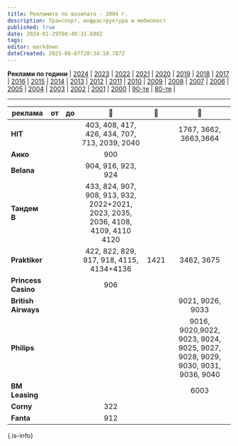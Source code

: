 ```yaml
---
title: Рекламите по возилата - 2004 г.
description: Транспорт, инфраструктура и мобилност
published: true
date: 2024-01-29T08:49:31.698Z
tags: 
editor: markdown
dateCreated: 2023-08-07T20:34:10.787Z
---
```


**Реклами по години** | [2024](/bg/identity/advertisements-2024) | [2023](/bg/identity/advertisements-2023) | [2022](/bg/identity/advertisements-2022) | [2021](/bg/identity/advertisements-2021) | [2020](/bg/identity/advertisements-2020) | [2019](/bg/identity/advertisements-2019) | [2018](/bg/identity/advertisements-2018) | [2017](/bg/identity/advertisements-2017) | [2016](/bg/identity/advertisements-2016) | [2015](/bg/identity/advertisements-2015) | [2014](/bg/identity/advertisements-2014) | [2013](/bg/identity/advertisements-2013) | [2012](/bg/identity/advertisements-2012) | [2011](/bg/identity/advertisements-2011) | [2010](/bg/identity/advertisements-2010) | [2009](/bg/identity/advertisements-2009) | [2008](/bg/identity/advertisements-2008) | [2007](/bg/identity/advertisements-2007) | [2006](/bg/identity/advertisements-2006) | [2005](/bg/identity/advertisements-2005) | [2004](/bg/identity/advertisements-2004) | [2003](/bg/identity/advertisements-2003) | [2002](/bg/identity/advertisements-2002) | [2001](/bg/identity/advertisements-2001) | [2000](/bg/identity/advertisements-2000) | [90-те](/bg/identity/advertisements-90te) |  [80-те](/bg/identity/advertisements-80te) |


---

|реклама| от |  до |    :train:   |    :trolleybus:   |   :bus:  |
|---|:---:|:---:|:---:|:---:|:---:|
| **HIT** | | | 403, 408, 417, 426, 434, 707, 713, 2039, 2040 |   | 1767, 3662, 3663,3664 |
| **Аико** | | | 900 |   | |
| **Belana** | | |  904, 916, 923, 924 |   |  
| **Тандем В** | |  |  433, 824, 907, 908, 913, 932, 2022+2021,  2023, 2035, 2036, 4108, 4109, 4110 4120 |   |
| **Praktiker** | | | 422, 822, 829, 917, 918, 4115, 4134+4136  | 1421 | 3462, 3675 |
| **Princess Casino** | | | 906 |   | |
| **British Airways** | | |  |   | 9021, 9026, 9033 |
| **Philips** | | |  |   | 9016, 9020,9022, 9023, 9024, 9025, 9027, 9028, 9029, 9030, 9031, 9036, 9040 |
| **BM Leasing** | | |  |   | 6003 |
| **Corny** | | | 322 |   |  |
| **Fanta** | | | 912 |   |  |
{.is-info}
 
 